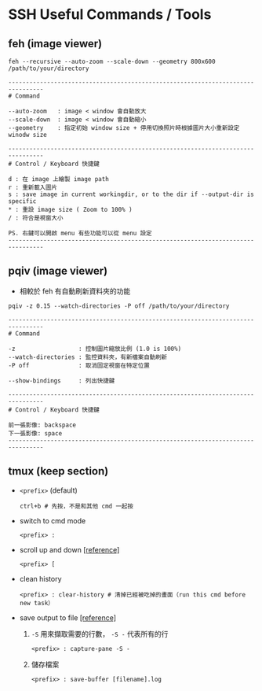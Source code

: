 # SSH Useful Commands / Tools

## feh (image viewer)

```shell
feh --recursive --auto-zoom --scale-down --geometry 800x600 /path/to/your/directory
```

```text
--------------------------------------------------------------------------------
# Command

--auto-zoom   : image < window 會自動放大
--scale-down  : image < window 會自動縮小
--geometry    : 指定初始 window size + 停用切換照片時根據圖片大小重新設定 winodw size

--------------------------------------------------------------------------------
# Control / Keyboard 快捷鍵

d : 在 image 上繪製 image path
r : 重新載入圖片
s : save image in current workingdir, or to the dir if --output-dir is specific
* : 重設 image size ( Zoom to 100% )
/ : 符合是視窗大小

PS. 右鍵可以開啟 menu 有些功能可以從 menu 設定
--------------------------------------------------------------------------------
```

## pqiv (image viewer)

- 相較於 feh 有自動刷新資料夾的功能

```shell
pqiv -z 0.15 --watch-directories -P off /path/to/your/directory
```

``` text
--------------------------------------------------------------------------------
# Command

-z                  : 控制圖片縮放比例 (1.0 is 100%)
--watch-directories : 監控資料夾，有新檔案自動刷新
-P off              : 取消固定視窗在特定位置

--show-bindings     : 列出快捷鍵

--------------------------------------------------------------------------------
# Control / Keyboard 快捷鍵

前一張影像: backspace
下一張影像: space
--------------------------------------------------------------------------------
```

## tmux (keep section)

- `<prefix>` (default)

    ```shell
    ctrl+b # 先按，不是和其他 cmd 一起按
    ```

- switch to cmd mode

    ```shell
    <prefix> :
    ```

- scroll up and down [[reference]](https://appuals.com/stuck-in-tmux-scroll-up/#:~:text=You%20can%20scroll%20up%20and%20down%20in%20Tmux,page%20down%2C%20etc.%20to%20navigate%20the%20Tmux%20interface.)

    ```shell
    <prefix> [
    ```

- clean history

    ```shell
    <prefix> : clear-history # 清掉已經被吃掉的畫面（run this cmd before new task）
    ```

- save output to file [[reference]](https://unix.stackexchange.com/questions/26548/write-all-tmux-scrollback-to-a-file)

    1. `-S` 用來擷取需要的行數， `-S -` 代表所有的行

        ```shell
        <prefix> : capture-pane -S -
        ```

    2. 儲存檔案

        ```shell
        <prefix> : save-buffer [filename].log
        ```
